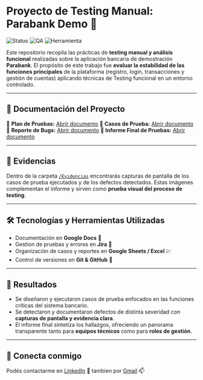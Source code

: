 # Proyecto de Testing Manual: Parabank Demo 🏦

![Status](https://img.shields.io/badge/status-completado-brightgreen)
![QA](https://img.shields.io/badge/testing-manual-blue)
![Herramienta](https://img.shields.io/badge/docs-google%20drive-yellow)

Este repositorio recopila las prácticas de **testing manual y análisis funcional** realizadas sobre la aplicación bancaria de demostración **Parabank**.
El propósito de este trabajo fue **evaluar la estabilidad de las funciones principales** de la plataforma (registro, login, transacciones y gestión de cuentas) aplicando técnicas de Testing funcional en un entorno controlado.

---

## 📂 Documentación del Proyecto

🔹 **Plan de Pruebas:** [Abrir documento](https://docs.google.com/document/d/1Xclx5bIpG9WfRe_GF595hR7tft9hZcKFAHjoo1ZhX4Y/edit?usp=sharing) 
🔹 **Casos de Prueba:** [Abrir documento](https://docs.google.com/spreadsheets/d/1c-W9gnOSkxmBPm5yfm11irmmGhot1sURYIYvNvQDpBU/edit?usp=sharing) 
🔹 **Reporte de Bugs:** [Abrir documento](https://docs.google.com/document/d/1cMaC-PjYk95_ESq553YEPi5Wo4Gc3qT5Y3pmtLqfAQo/edit?usp=sharing) 
🔹 **Informe Final de Pruebas:** [Abrir documento](https://docs.google.com/document/d/1Pq0GK5I2rjEEqG-Xd2RKVdFoMv0lEqCZT5bUz0esLG0/edit?usp=sharing)

---

## 📸 Evidencias

Dentro de la carpeta [`/Evidencias`](https://drive.google.com/drive/folders/1YCIPchLLj08Mk5mVhSaI6xWHQa-4gQoH?usp=sharing) encontrarás capturas de pantalla de los casos de prueba ejecutados y de los defectos detectados.
Estas imágenes complementan el informe y sirven como **prueba visual del proceso de testing**.

---

## 🛠️ Tecnologías y Herramientas Utilizadas

* Documentación en **Google Docs** 📄
* Gestion de pruebas y errores en **Jira** 📘
* Organización de casos y reportes en **Google Sheets / Excel** 💹
* Control de versiones en **Git & GitHub** 🐙

---

## 🎯 Resultados

* Se diseñaron y ejecutaron casos de prueba enfocados en las funciones críticas del sistema bancario.
* Se detectaron y documentaron defectos de distinta severidad con **capturas de pantalla y evidencia clara**.
* El informe final sintetiza los hallazgos, ofreciendo un panorama transparente tanto para **equipos técnicos** como para **roles de gestión**.

---

## 🤝 Conecta conmigo

Podés contactarme en [LinkedIn](https://www.linkedin.com/in/danielgaraydev/) 🔗 
tambien por [Gmail](danielgaray.dev@gmail.com) 📫
